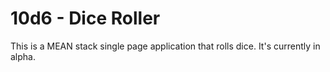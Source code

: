# 10d6 - Dice Roller

This is a MEAN stack single page application that rolls dice. It's currently in alpha.
